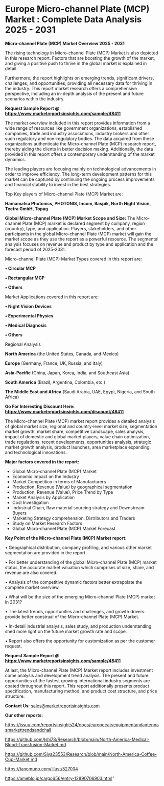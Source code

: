 # Europe Micro-channel Plate (MCP) Market : Complete Data Analysis 2025 - 2031

<Strong> Micro-channel Plate (MCP) Market Overview 2025 - 2031</strong>

The rising technology in Micro-channel Plate (MCP) Market is also depicted in this research report. Factors that are boosting the growth of the market, and giving a positive push to thrive in the global market is explained in detail.

Furthermore, the report highlights on emerging trends, significant drivers, challenges, and opportunities, providing all necessary data for thriving in the industry. This report market research offers a comprehensive perspective, including an in-depth analysis of the present and future scenarios within the industry.

<strong>Request Sample Report @ <a href=https://www.marketreportsinsights.com/sample/48411>https://www.marketreportsinsights.com/sample/48411</a></strong>

The market overview included in this report provides information from a wide range of resources like government organizations, established companies, trade and industry associations, industry brokers and other such regulatory and non-regulatory bodies. The data acquired from these organizations authenticate the Micro-channel Plate (MCP) research report, thereby aiding the clients in better decision making. Additionally, the data provided in this report offers a contemporary understanding of the market dynamics.

The leading players are focusing mainly on technological advancements in order to improve efficiency. The long-term development patterns for this market can be captured by continuing the ongoing process improvements and financial stability to invest in the best strategies.

Top Key players of Micro-channel Plate (MCP) Market are:

<strong>Hamamatsu Photonics, PHOTONIS, Incom, Baspik, North Night Vision, Tectra GmbH, Topag</strong>

<strong><b>Global Micro-channel Plate (MCP) Market Scope and Size:</b></strong>
The Micro-channel Plate (MCP) market is declared segment by company, region (country), type, and application. Players, stakeholders, and other participants in the global Micro-channel Plate (MCP) market will gain the market scope as they use the report as a powerful resource. The segmental analysis focuses on revenue and product by type and application and the forecast period of 2025-2031.

Micro-channel Plate (MCP) Market Types covered in this report are:

<strong>•  Circular MCP

•  Rectangular MCP

•  Others</strong>

Market Applications covered in this report are:

<strong>•  Night Vision Devices

•  Experimental Physics

•  Medical Diagnosis

•  Others</strong> 

Regional Analysis

<strong>North America</strong> (the United States, Canada, and Mexico)

<strong>Europe</strong> (Germany, France, UK, Russia, and Italy)

<strong>Asia-Pacific</strong> (China, Japan, Korea, India, and Southeast Asia)

<strong>South America</strong> (Brazil, Argentina, Colombia, etc.)

<strong>The Middle East and Africa</strong> (Saudi Arabia, UAE, Egypt, Nigeria, and South Africa)

<strong>Go For Interesting Discount Here: <a href=https://www.marketreportsinsights.com/discount/48411>https://www.marketreportsinsights.com/discount/48411</a></strong>

The Micro-channel Plate (MCP) market report provides a detailed analysis of global market size, regional and country-level market size, segmentation market growth, market share, competitive Landscape, sales analysis, impact of domestic and global market players, value chain optimization, trade regulations, recent developments, opportunities analysis, strategic market growth analysis, product launches, area marketplace expanding, and technological innovations.

<strong><b>Major factors covered in the report:</b></strong>
<ul>
  <li>Global Micro-channel Plate (MCP) Market </li>
  <li>Economic Impact on the Industry</li>
  <li>Market Competition in terms of Manufacturers</li>
  <li>Production, Revenue (Value) by geographical segmentation</li>
  <li>Production, Revenue (Value), Price Trend by Type</li>
  <li>Market Analysis by Application</li>
  <li>Cost Investigation</li>
  <li>Industrial Chain, Raw material sourcing strategy and Downstream Buyers</li>
  <li>Marketing Strategy comprehension, Distributors and Traders</li>
  <li>Study on Market Research Factors</li>
  <li>Global Micro-channel Plate (MCP) Market Forecast</li>
</ul>

<strong><b>Key Point of the Micro-channel Plate (MCP) Market report:</b></strong>

• Geographical distribution, company profiling, and various other market segmentation are provided in the report.

• For better understanding of the global Micro-channel Plate (MCP) market status, the accurate market valuation which comprises of size, share, and revenue are also covered.

• Analysis of the competitive dynamic factors better extrapolate the complete market overview

• What will be the size of the emerging Micro-channel Plate (MCP) market in 2031?

• The latest trends, opportunities and challenges, and growth drivers provide better construal of the Micro-channel Plate (MCP) Market.

• In-detail industrial analysis, sales study, and production understanding shed more light on the future market growth rate and scope.

• Report also offers the opportunity for customization as per the customer request.

<strong>Request Sample Report @ <a href=https://www.marketreportsinsights.com/sample/48411>https://www.marketreportsinsights.com/sample/48411</a></strong>

At last, the Micro-channel Plate (MCP) Market report includes investment come analysis and development trend analysis. The present and future opportunities of the fastest growing international industry segments are coated throughout this report. This report additionally presents product specification, manufacturing method, and product cost structure, and price structure.

<strong>Contact Us:</strong>
sales@marketreportsinsights.com

<strong>Our other reports:</strong>

<a href=https://issuu.com/reportsinsights24/docs/europecatvequipmentandantennasmarkettrendsandchall>https://issuu.com/reportsinsights24/docs/europecatvequipmentandantennasmarkettrendsandchall</a>

<a href=https://github.com/Ishi78/Research/blob/main/North-America-Medical-Blood-Transfusion-Market.md>https://github.com/Ishi78/Research/blob/main/North-America-Medical-Blood-Transfusion-Market.md</a>

<a href=https://github.com/Siya23553/Research/blob/main/North-America-Coffee-Cup-Market.md>https://github.com/Siya23553/Research/blob/main/North-America-Coffee-Cup-Market.md</a>

<a href=https://tanomuno.com/illust/527004>https://tanomuno.com/illust/527004</a>

<a href=https://ameblo.jp/cargo656/entry-12890706903.html>https://ameblo.jp/cargo656/entry-12890706903.html</a>"
